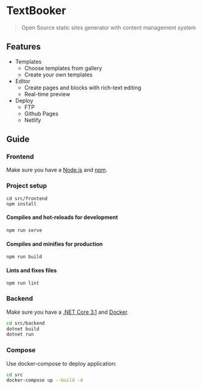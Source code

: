 # TextBooker

> Open Source static sites generator with content management system

## Features

- Templates
  - Choose templates from gallery
  - Create your own templates
- Editor
  - Сreate pages and blocks with rich-text editing
  - Real-time preview
- Deploy
  - FTP
  - Github Pages
  - Netlify

## Guide

### Frontend

Make sure you have a [Node.js](https://nodejs.org/) and [npm](https://www.npmjs.com/).

### Project setup

```
cd src/frontend
npm install
```

#### Compiles and hot-reloads for development

```
npm run serve
```

#### Compiles and minifies for production

```
npm run build
```

#### Lints and fixes files

```
npm run lint
```

### Backend

Make sure you have a [.NET Core 3.1](https://dotnet.microsoft.com/download) and [Docker](https://www.docker.com/).

```sh
cd src/backend
dotnet build
dotnet run
```

### Compose

Use docker-compose to deploy application:

```sh
cd src
docker-compose up --build -d
```

